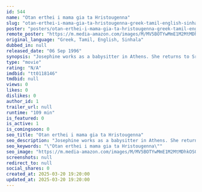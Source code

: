 ```yaml
---
id: 544
name: "Otan erthei i mama gia ta Hristougenna"
slug: "otan-erthei-i-mama-gia-ta-hristougenna-greek-tamil-english-sinhala-movie-download"
poster: "posters/otan-erthei-i-mama-gia-ta-hristougenna-greek-tamil-english-sinhala-1995.jpg"
remote_poster: "https://m.media-amazon.com/images/M/MV5BOTYwMmE1M2MtMDhkOS00NGY2LThmYmYtNDlkZjI4Y2RhMDExXkEyXkFqcGdeQXVyODEwNTQ1NDg@._V1_SX300.jpg"
original_language: "Greek, Tamil, English, Sinhala"
dubbed_in: null
released_date: "06 Sep 1996"
synopsis: "Josephine works as a babysitter in Athens. She returns to Sri Lanka one Christmas to meet her children after an absence of 10 years."
type: "movie"
rating: "N/A"
imdbid: "tt0118146"
tmdbid: null
views: 0
likes: 0
dislikes: 0
author_id: 1
trailer_url: null
runtime: "109 min"
is_featured: 0
is_active: 1
is_comingsoon: 0
seo_title: "Otan erthei i mama gia ta Hristougenna"
seo_description: "Josephine works as a babysitter in Athens. She returns to Sri Lanka one Christmas to meet her children after an absence of 10 years."
seo_keywords: "\"Otan erthei i mama gia ta Hristougenna\""
seo_image: "https://m.media-amazon.com/images/M/MV5BOTYwMmE1M2MtMDhkOS00NGY2LThmYmYtNDlkZjI4Y2RhMDExXkEyXkFqcGdeQXVyODEwNTQ1NDg@._V1_SX300.jpg"
screenshots: null
redirect_to: null
social_shares: 0
created_at: 2025-03-20 19:20:00
updated_at: 2025-03-20 19:20:00
---
```


